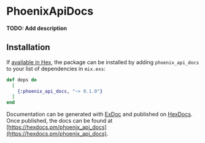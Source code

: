 # PhoenixApiDocs

**TODO: Add description**

## Installation

If [available in Hex](https://hex.pm/docs/publish), the package can be installed
by adding `phoenix_api_docs` to your list of dependencies in `mix.exs`:

```elixir
def deps do
  [
    {:phoenix_api_docs, "~> 0.1.0"}
  ]
end
```

Documentation can be generated with [ExDoc](https://github.com/elixir-lang/ex_doc)
and published on [HexDocs](https://hexdocs.pm). Once published, the docs can
be found at [https://hexdocs.pm/phoenix_api_docs](https://hexdocs.pm/phoenix_api_docs).

